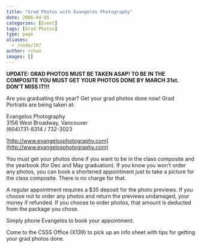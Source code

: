 ```yaml
---
title: "Grad Photos with Evangelos Photography"
date: 2006-04-05
categories: [Event]
tags: [Grad Photos]
type: page
aliases:
  - /node/107
author: rchao
images: []
---
```


**UPDATE: GRAD PHOTOS MUST BE TAKEN ASAP! TO BE IN THE COMPOSITE YOU MUST GET YOUR PHOTOS DONE BY MARCH 31st. DON'T MISS IT!!!**

Are you graduating this year? Get your grad photos done now! Grad Portraits are being taken at:

Evangelos Photography \
3156 West Broadway, Vancouver \
(604)731-8314 / 732-3023

[http://www.evangelosphotography.com](http://www.evangelosphotography.com)

You must get your photos done if you want to be in the class composite and the yearbook (for Dec and May graduation). If you know you won't order any photos, you can book a shortened appointment just to take a picture for the class composite. There is no charge for that.

A regular appointment requires a $35 deposit for the photo previews. If you choose not to order any photos and return the previews undamaged, your money if refunded. If you choose to order photos, that amount is deducted from the package you chose.

Simply phone Evangelos to book your appointment.

Come to the CSSS Office (X139) to pick up an info sheet with tips for getting your grad photos done.
